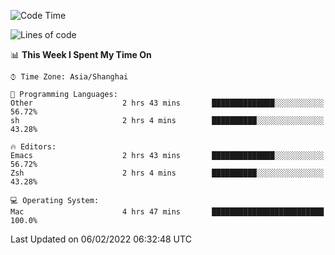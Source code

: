 <!--START_SECTION:waka-->
![Code Time](http://img.shields.io/badge/Code%20Time-595%20hrs%201%20min-blue)

![Lines of code](https://img.shields.io/badge/From%20Hello%20World%20I%27ve%20Written-22%20Thousand%20lines%20of%20code-blue)

📊 **This Week I Spent My Time On** 

```text
⌚︎ Time Zone: Asia/Shanghai

💬 Programming Languages: 
Other                    2 hrs 43 mins       ██████████████░░░░░░░░░░░   56.72% 
sh                       2 hrs 4 mins        ██████████░░░░░░░░░░░░░░░   43.28%

🔥 Editors: 
Emacs                    2 hrs 43 mins       ██████████████░░░░░░░░░░░   56.72% 
Zsh                      2 hrs 4 mins        ██████████░░░░░░░░░░░░░░░   43.28%

💻 Operating System: 
Mac                      4 hrs 47 mins       █████████████████████████   100.0%

```


 Last Updated on 06/02/2022 06:32:48 UTC
<!--END_SECTION:waka-->
